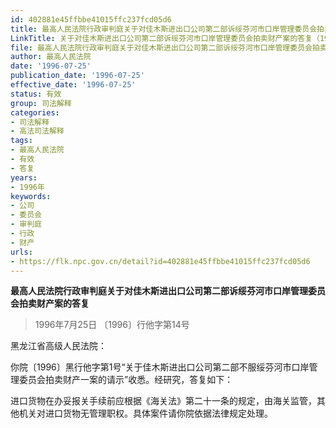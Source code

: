 ```yaml
---
id: 402881e45ffbbe41015ffc237fcd05d6
title: 最高人民法院行政审判庭关于对佳木斯进出口公司第二部诉绥芬河市口岸管理委员会拍卖财产案的答复
LinkTitle: 关于对佳木斯进出口公司第二部诉绥芬河市口岸管理委员会拍卖财产案的答复（1996）
file: 最高人民法院行政审判庭关于对佳木斯进出口公司第二部诉绥芬河市口岸管理委员会拍卖财产案的答复_19960725_402881e45ffbbe41015ffc237fcd05d6.docx
author: 最高人民法院
date: '1996-07-25'
publication_date: '1996-07-25'
effective_date: '1996-07-25'
status: 有效
group: 司法解释
categories:
- 司法解释
- 高法司法解释
tags:
- 最高人民法院
- 有效
- 答复
years:
- 1996年
keywords:
- 公司
- 委员会
- 审判庭
- 行政
- 财产
urls:
- https://flk.npc.gov.cn/detail?id=402881e45ffbbe41015ffc237fcd05d6
---
```


**最高人民法院行政审判庭关于对佳木斯进出口公司第二部诉绥芬河市口岸管理委员会拍卖财产案的答复**

> 1996年7月25日 〔1996〕行他字第14号

黑龙江省高级人民法院：

你院〔1996〕黑行他字第1号“关于佳木斯进出口公司第二部不服绥芬河市口岸管理委员会拍卖财产一案的请示”收悉。经研究，答复如下：

进口货物在办妥报关手续前应根据《海关法》第二十一条的规定，由海关监管，其他机关对进口货物无管理职权。具体案件请你院依据法律规定处理。
